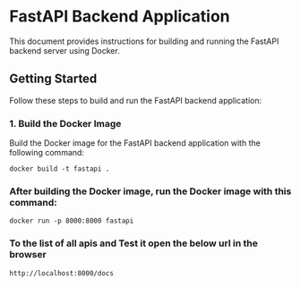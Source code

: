 # FastAPI Backend Application

This document provides instructions for building and running the FastAPI backend server using Docker.

## Getting Started

Follow these steps to build and run the FastAPI backend application:

### 1. Build the Docker Image

Build the Docker image for the FastAPI backend application with the following command:

```
docker build -t fastapi .
```

### After building the Docker image, run the Docker image with this command:

```
docker run -p 8000:8000 fastapi
```

### To the list of all apis and Test it open the below url in the browser

```
http://localhost:8000/docs
```
